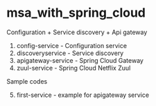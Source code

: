 # msa_with_spring_cloud

Configuration + Service discovery + Api gateway

1. config-service - Configuration service
2. discoveryservice - Service discovery
3. apigateway-service - Spring Cloud Gateway
4. zuul-service - Spring Cloud Netflix Zuul

Sample codes

5. first-service - example for apigateway service
